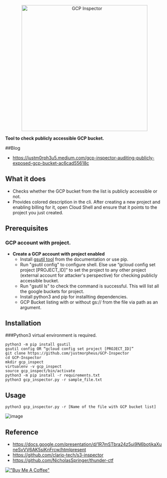 <p align="center">
   <img alt="GCP Inspector" src="https://i.ibb.co/7G3ptg9/gcp-inspector-final.png" width="400"/>
</p>

**Tool to check publicly accessible GCP bucket.**

##Blog
- https://justm0rph3u5.medium.com/gcp-inspector-auditing-publicly-exposed-gcp-bucket-ac6cad55618c

## What it does
 - Checks whether the GCP bucket from the list is publicly accessible or not.
 - Provides colored description in the cli.
After creating a new project and enabling billing for it, open Cloud Shell and ensure that it points to the project you just created.

## Prerequisites
### GCP account with project.
 - **Create a GCP account with project enabled**
   - Install [gsutil tool](https://cloud.google.com/storage/docs/gsutil) from the documentation or use pip.
   - Run "gsutil config" to configure shell. Else use “gcloud config set project [PROJECT_ID]” to set the project to any other project (external account for attacker's perspective) for checking publicly accessible bucket.
   - Run "gsutil ls" to check the command is successful. This will list all the google buckets for project.
   - Install python3 and pip for installting dependencies.
   - GCP Bucket listing with or without gs:// from the file via path as an argument.

## Installation
###Python3 virtual environment is required.
```
python3 -m pip install gsutil
gsutil config OR “gcloud config set project [PROJECT_ID]”
git clone https://github.com/justmorpheus/GCP-Inspector
cd GCP-Inspector
mkdir gcp_inspect
virtualenv -v gcp_inspect
source gcp_inspect/bin/activate
python3 -m pip install -r requirements.txt
python3 gcp_inspector.py -r sample_file.txt
```

## Usage
`python3 gcp_inspector.py -r [Name of the file with GCP bucket list]`

![image](https://user-images.githubusercontent.com/86191568/127789592-852f30e8-0b5e-45fe-9847-258f19236db3.png)

## Reference
- https://docs.google.com/presentation/d/1R7mSTbra24z5uj9N6botjkaXuneSvVV6AK5siKnFrcw/htmlpresent
- https://github.com/clario-tech/s3-inspector
- https://github.com/NicholasSpringer/thunder-ctf

[!["Buy Me A Coffee"](https://www.buymeacoffee.com/assets/img/custom_images/orange_img.png)](http://buymeacoffee.com/justmorpheus)

